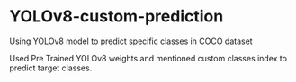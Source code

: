 # YOLOv8-custom-prediction
Using YOLOv8 model to predict specific classes in COCO dataset

Used Pre Trained YOLOv8 weights and mentioned custom classes index to predict target classes.
